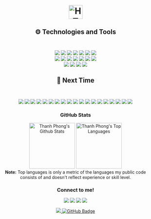 <h1 align="center"><span><img src="https://img.shields.io/badge/Hi%20there%20,I'm%20Thanh%20Phong-282C34?logo=Plausible%20Analytics&logoColor=5850EC" alt="HTML5 logo" title="HTML5" height="45" /></span>
</h1>

<h2 align="center"> ⚙️ Technologies and Tools</h2>
<br>
<p align="center">
<img src="https://img.shields.io/badge/HTML5-282C34?style=for-the-badge&logo=html5&logoColor=E34F26" />
<img src="https://img.shields.io/badge/CSS3-282C34?style=for-the-badge&logo=css3&logoColor=1572B6" />

<img src="https://img.shields.io/badge/Bootstrap-282C34?style=for-the-badge&logo=Bootstrap&logoColor=7952B3" />
<img src="https://img.shields.io/badge/materialize%20css-282C34?style=for-the-badge&logo=Matomo&logoColor=EF2D5E" />
<img src="https://img.shields.io/badge/Bulma-282C34?style=for-the-badge&logo=Bulma&logoColor=00D1B2" />
<img src="https://img.shields.io/badge/Tailwind%20CSS-282C34?style=for-the-badge&logo=Tailwind%20CSS&logoColor=06B6D4" />
<img src="https://img.shields.io/badge/JavaScript-282C34?style=for-the-badge&logo=JavaScript&logoColor=F7DF1E" />
<br>

<img src="https://img.shields.io/badge/SASS-282C34?style=for-the-badge&logo=sass&logoColor=CC6699" />
<img src="https://img.shields.io/badge/gulp-282C34?style=for-the-badge&logo=gulp&logoColor=CF4647" />
<img src="https://img.shields.io/badge/pug-282C34?style=for-the-badge&logo=pug&logoColor=A86454" />
<img src="https://img.shields.io/badge/react-282C34?style=for-the-badge&logo=react&logoColor=61DAFB" />
<img src="https://img.shields.io/badge/React%20Router-282C34?style=for-the-badge&logo=React%20Router&logoColor=CA4245" />
<img src="https://img.shields.io/badge/material%20ui-282C34?style=for-the-badge&logo=mui&logoColor=007FFF"/>
<img src="https://img.shields.io/badge/Ant%20Design-282C34?style=for-the-badge&logo=Ant%20Design&logoColor=0170FE"/>
<br>
<img src="https://img.shields.io/badge/Chakra%20UI-282C34?style=for-the-badge&logo=Chakra%20UI&logoColor=319795"/>

<img src="https://img.shields.io/badge/Firebase-282C34?style=for-the-badge&logo=Firebase&logoColor=FFCA28"/>
<img src="https://img.shields.io/badge/vite-282C34?style=for-the-badge&logo=vite&logoColor=646CFF"/>
<img src="https://img.shields.io/badge/postman-282C34?style=for-the-badge&logo=postman&logoColor=FF6C37"/>

</p>

<!-- https://simpleicons.org/ -->


<h2 align="center">🎯 Next Time</h2>
<br>
<p align="center">
<img src="https://img.shields.io/badge/Next.js-282C34?style=for-the-badge&logo=Next.js&logoColor=ffffff" />
<img src="https://img.shields.io/badge/redux-282C34?style=for-the-badge&logo=redux&logoColor=764ABC" />
<img src="https://img.shields.io/badge/Redux%20Saga-282C34?style=for-the-badge&logo=Redux-Saga&logoColor=999999" />
<img src="https://img.shields.io/badge/MongoDB-282C34?style=for-the-badge&logo=MongoDB&logoColor=47A248" />
<img src="https://img.shields.io/badge/Express-282C34?style=for-the-badge&logo=Express&logoColor=ffffff" />
<img src="https://img.shields.io/badge/Node.js-282C34?style=for-the-badge&logo=Node.js&logoColor=339933" />
<img src="https://img.shields.io/badge/React%20Query-282C34?style=for-the-badge&logo=React%20Query&logoColor=FF4154" />
<img src="https://img.shields.io/badge/Vue.js-282C34?style=for-the-badge&logo=Vue.js&logoColor=4FC08D" />
<img src="https://img.shields.io/badge/Nuxt.js-282C34?style=for-the-badge&logo=Nuxt.js&logoColor=#00DC82" />
<img src="https://img.shields.io/badge/Vuetify-282C34?style=for-the-badge&logo=Vuetify&logoColor=1867C0" />
<img src="https://img.shields.io/badge/Buefy-282C34?style=for-the-badge&logo=Buefy&logoColor=7957D5" />
<img src="https://img.shields.io/badge/Svelte-282C34?style=for-the-badge&logo=Svelte&logoColor=FF3E00" />
<img src="https://img.shields.io/badge/-SvelteKit-282C34?style=for-the-badge&logo=Svelte&logoColor=white" />
<img src="https://img.shields.io/badge/Blogger-282C34?style=for-the-badge&logo=Blogger&logoColor=FF5722" />
<img src="https://img.shields.io/badge/WordPress-282C34?style=for-the-badge&logo=WordPress&logoColor=21759B" />
<img src="https://img.shields.io/badge/TypeScript-282C34?style=for-the-badge&logo=TypeScript&logoColor=3178C6" />
<img src="https://img.shields.io/badge/JSON%20Web%20Tokens-282C34?style=for-the-badge&logo=JSON%20Web%20Tokens&logoColor=ffffff" />
<img src="https://img.shields.io/badge/Three.js-282C34?style=for-the-badge&logo=Three.js&logoColor=ffffff" />
<img src="https://img.shields.io/badge/Socket.io-282C34?style=for-the-badge&logo=Socket.io&logoColor=ffffff" />
</p>


<h3 align="center"> GitHub Stats </h3>
<!-- https://github.com/anuraghazra/github-readme-stats -->
<p align="center">
  <a href="https://github.com/HiImPhong/github-readme-stats"><img alt="Thanh Phong's Github Stats" wight="400px" height="150px" src="https://github-readme-stats.vercel.app/api?username=FOG-ntp&count_private=true&show_icons=true&theme=tokyonight&hide_border=true" /></a>
  <a href="https://github.com/HiImPhong/github-readme-stats"><img alt="Thanh Phong's Top Languages" width="autoauto" height="150px" src="https://github-readme-stats.vercel.app/api/top-langs/?username=FOG-ntp&layout=compact&theme=tokyonight&hide_border=true" /></a>
<br/>
<b>Note:</b> Top languages is only a metric of the languages my public code consists of and doesn't reflect experience or skill level.
</p>

<h3 align="center"> Connect to me! </h3>
<!-- https://icons8.com -->
<p align="center">
<a href = ""><img src="https://img.icons8.com/fluent/48/000000/linkedin.png"/></a>
<a href = ""><img src="https://img.icons8.com/fluent/48/000000/twitter.png"/></a>
<a href = ""><img src="https://img.icons8.com/fluent/48/000000/instagram-new.png"/></a>
<a href = ""><img src="https://img.icons8.com/fluent/48/000000/facebook.png"/></a>
</p>

<p align="center">
<a href="https://github.com/Meghna-DAS/github-profile-views-counter">
    <img src="https://komarev.com/ghpvc/?username=HiImPhong">
</a>
<a href="https://github.com/HiImPhong?tab=followers"><img src="https://img.shields.io/github/followers/FOG-ntp?label=Followers&style=social" alt="GitHub Badge"></a>
</p>

